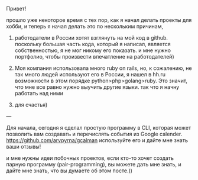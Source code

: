 Привет!

прошло уже некоторое время с тех пор, как я начал делать проекты для хобби, и теперь я начал делать это по нескольким причинам,

1) работодатели в России хотят взглянуть на мой код в github. поскольку большая часть кода, который я написал, является собственностью, я не мог никому его показать. и мне нужно портфолио, чтобы произвести впечатление на работодателей)

2) Моя компания использовала много ruby on rails, но, к сожалению, не так много людей используют его в России, я нашел в hh.ru возможности в этом порядке python>php>golang>ruby. Это значит, что мне все равно нужно выучить другие языки. так что я начну работать над ними

3) для счастья)

—

Для начала, сегодня я сделал простую программу в CLI, которая может позволить вам создавать и перечислять события из Google calender.
https://github.com/arvpyrna/gcalman используйте его и дайте мне знать ваши отзывы!

и мне нужны идеи побочных проектов, если кто-то хочет создать парную программу (pair-programming), вы можете дать мне знать, и дайте мне знать, что вы думаете об этом посте.))
